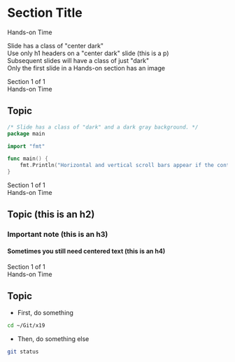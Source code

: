 <!-- .slide: class="center dark" -->
<!-- .slide: data-background="../img/background/hands-on.jpg" -->
# Section Title

<div class="label">Hands-on Time</div>

Slide has a class of "center dark"  
Use only h1 headers on a "center dark" slide (this is a p)  
Subsequent slides will have a class of just "dark"  
Only the first slide in a Hands-on section has an image


<!-- .slide: class="dark" -->
<div class="eyebrow">Section 1 of 1</div>
<div class="label">Hands-on Time</div>

## Topic

```go
/* Slide has a class of "dark" and a dark gray background. */
package main

import "fmt"

func main() {
    fmt.Println("Horizontal and vertical scroll bars appear if the content is too long.")
}
```


<!-- .slide: class="dark" -->
<div class="eyebrow">Section 1 of 1</div>
<div class="label">Hands-on Time</div>

## Topic (this is an h2)

### Important note (this is an h3)

#### Sometimes you still need centered text (this is an h4)


<!-- .slide: class="dark" -->
<div class="eyebrow">Section 1 of 1</div>
<div class="label">Hands-on Time</div>

## Topic

* First, do something

```bash
cd ~/Git/x19
```

* Then, do something else

```bash
git status
```
